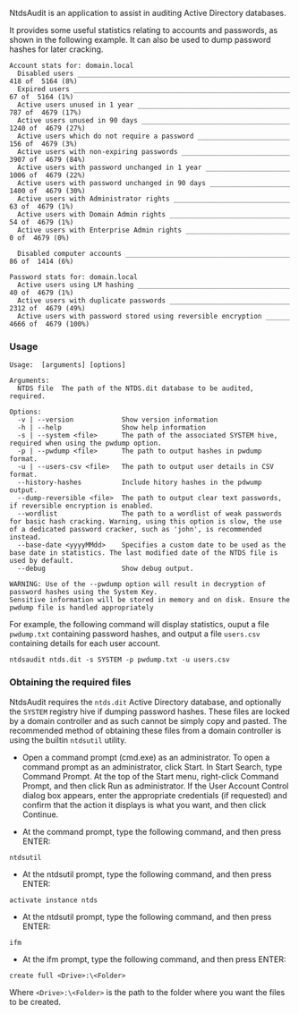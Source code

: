 NtdsAudit is an application to assist in auditing Active Directory databases.

It provides some useful statistics relating to accounts and passwords, as shown in the following example. It can also be used to dump password hashes for later cracking. 

```
Account stats for: domain.local
  Disabled users _____________________________________________________   418 of  5164 (8%)
  Expired users ______________________________________________________    67 of  5164 (1%)
  Active users unused in 1 year ______________________________________   787 of  4679 (17%)
  Active users unused in 90 days _____________________________________  1240 of  4679 (27%)
  Active users which do not require a password _______________________   156 of  4679 (3%)
  Active users with non-expiring passwords ___________________________  3907 of  4679 (84%)
  Active users with password unchanged in 1 year _____________________  1006 of  4679 (22%)
  Active users with password unchanged in 90 days ____________________  1400 of  4679 (30%)
  Active users with Administrator rights _____________________________    63 of  4679 (1%)
  Active users with Domain Admin rights ______________________________    54 of  4679 (1%)
  Active users with Enterprise Admin rights __________________________     0 of  4679 (0%)

  Disabled computer accounts _________________________________________    86 of  1414 (6%)

Password stats for: domain.local
  Active users using LM hashing ______________________________________    40 of  4679 (1%)
  Active users with duplicate passwords ______________________________  2312 of  4679 (49%)
  Active users with password stored using reversible encryption ______  4666 of  4679 (100%)
```

### Usage

```
Usage:  [arguments] [options]

Arguments:
  NTDS file  The path of the NTDS.dit database to be audited, required.

Options:
  -v | --version            Show version information
  -h | --help               Show help information
  -s | --system <file>      The path of the associated SYSTEM hive, required when using the pwdump option.
  -p | --pwdump <file>      The path to output hashes in pwdump format.
  -u | --users-csv <file>   The path to output user details in CSV format.
  --history-hashes          Include hitory hashes in the pdwump output.
  --dump-reversible <file>  The path to output clear text passwords, if reversible encryption is enabled.
  --wordlist                The path to a wordlist of weak passwords for basic hash cracking. Warning, using this option is slow, the use of a dedicated password cracker, such as 'john', is recommended instead.
  --base-date <yyyyMMdd>    Specifies a custom date to be used as the base date in statistics. The last modified date of the NTDS file is used by default.
  --debug                   Show debug output.

WARNING: Use of the --pwdump option will result in decryption of password hashes using the System Key.
Sensitive information will be stored in memory and on disk. Ensure the pwdump file is handled appropriately
```

For example, the following command will display statistics, ouput a file `pwdump.txt` containing password hashes, and output a file `users.csv` containing details for each user account.

```
ntdsaudit ntds.dit -s SYSTEM -p pwdump.txt -u users.csv
```

### Obtaining the required files
NtdsAudit requires the `ntds.dit` Active Directory database, and optionally the `SYSTEM` registry hive if dumping password hashes. These files are locked by a domain controller and as such cannot be simply copy and pasted. The recommended method of obtaining these files from a domain controller is using the builtin `ntdsutil` utility. 

* Open a command prompt (cmd.exe) as an administrator. To open a command prompt as an administrator, click Start. In Start Search, type Command Prompt. At the top of the Start menu, right-click Command Prompt, and then click Run as administrator. If the User Account Control dialog box appears, enter the appropriate credentials (if requested) and confirm that the action it displays is what you want, and then click Continue.

* At the command prompt, type the following command, and then press ENTER:

```
ntdsutil
```

* At the ntdsutil prompt, type the following command, and then press ENTER:

```
activate instance ntds
```

* At the ntdsutil prompt, type the following command, and then press ENTER:

```
ifm
```

* At the ifm prompt, type the following command, and then press ENTER:

```
create full <Drive>:\<Folder>
```

Where `<Drive>:\<Folder>` is the path to the folder where you want the files to be created. 
